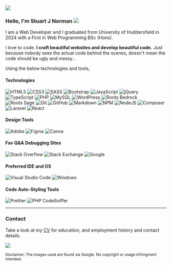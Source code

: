 <!--
**yCodeTech/yCodeTech** is a ✨ _special_ ✨ repository because its `README.md` (this file) appears on your GitHub profile.

Here are some ideas to get you started:

- 🔭 I’m currently working on ...
- 🌱 I’m currently learning ...
- 👯 I’m looking to collaborate on ...
- 🤔 I’m looking for help with ...
- 💬 Ask me about ...
- 📫 How to reach me: ...
- 😄 Pronouns: ...
- ⚡ Fun fact: ...
-->


<img src="https://t4.ftcdn.net/jpg/04/19/26/97/360_F_419269782_9LsP3TQndMVnZ2j3ZhTPhMjaqQpFAth9.jpg">

### Hello, I'm Stuart J Norman ![](https://komarev.com/ghpvc/?username=ycodetech&color=f75353&style=for-the-badge)


I am a Web Developer and I graduated from University of Huddersfield in 2024 with a First in Web Programming BSc (Hons).

I love to code. **I craft beautiful websites and develop beautiful code.** Just because nobody sees the actual code behind the scenes, doesn't mean the code should be ugly and messy...

Using the below technologies and tools,


#### Technologies
<!-- Badges documented by https://github.com/Ileriayo/markdown-badges -->
![HTML5](https://img.shields.io/badge/html5-%23E34F26.svg?style=for-the-badge&logo=html5&logoColor=white)
![CSS3](https://img.shields.io/badge/css3-%231572B6.svg?style=for-the-badge&logo=css3&logoColor=white)
![SASS](https://img.shields.io/badge/SASS-hotpink.svg?style=for-the-badge&logo=SASS&logoColor=white)
![Bootstrap](https://img.shields.io/badge/bootstrap-%238511FA.svg?style=for-the-badge&logo=bootstrap&logoColor=white)
![JavaScript](https://img.shields.io/badge/javascript-F7DF1E.svg?style=for-the-badge&logo=javascript&logoColor=black)
![jQuery](https://img.shields.io/badge/jquery-%230769AD.svg?style=for-the-badge&logo=jquery&logoColor=white)
![TypeScript](https://img.shields.io/badge/typescript-%23007ACC.svg?style=for-the-badge&logo=typescript&logoColor=white)
![PHP](https://img.shields.io/badge/php-%23777BB4.svg?style=for-the-badge&logo=php&logoColor=white)
![MySQL](https://img.shields.io/badge/mysql-4479A1.svg?style=for-the-badge&logo=mysql&logoColor=white)
![WordPress](https://img.shields.io/badge/WordPress-%23117AC9.svg?style=for-the-badge&logo=WordPress&logoColor=white)
![Roots Bedrock](https://img.shields.io/badge/Roots_Bedrock-525DDC.svg?style=for-the-badge&logo=rootsbedrock&logoColor=white)
![Roots Sage](https://img.shields.io/badge/Roots_Sage-525DDC.svg?style=for-the-badge&logo=rootssage&logoColor=white)
![Git](https://img.shields.io/badge/git-%23F05033.svg?style=for-the-badge&logo=git&logoColor=white)
![GitHub](https://img.shields.io/badge/github-%23121011.svg?style=for-the-badge&logo=github&logoColor=white)
![Markdown](https://img.shields.io/badge/markdown-%23000000.svg?style=for-the-badge&logo=markdown&logoColor=white)
![NPM](https://img.shields.io/badge/NPM-%23CB3837.svg?style=for-the-badge&logo=npm&logoColor=white)
![NodeJS](https://img.shields.io/badge/node.js-6DA55F?style=for-the-badge&logo=node.js&logoColor=white)
![Composer](https://img.shields.io/badge/composer-%23624B2C.svg?style=for-the-badge&logo=composer&logoColor=white)
![Laravel](https://img.shields.io/badge/laravel-%23FF2D20.svg?style=for-the-badge&logo=laravel&logoColor=white)
![React](https://img.shields.io/badge/react-%2320232a.svg?style=for-the-badge&logo=react&logoColor=%2361DAFB)

#### Design Tools
![Adobe](https://img.shields.io/badge/adobe-%23FF0000.svg?style=for-the-badge&logo=adobe&logoColor=white)
![Figma](https://img.shields.io/badge/figma-%23F24E1E.svg?style=for-the-badge&logo=figma&logoColor=white)
![Canva](https://img.shields.io/badge/Canva-%2300C4CC.svg?style=for-the-badge&logo=Canva&logoColor=white)

#### Fav Q&A Debugging Sites
![Stack Overflow](https://img.shields.io/badge/-Stackoverflow-FE7A16?style=for-the-badge&logo=stack-overflow&logoColor=white)
![Stack Exchange](https://img.shields.io/badge/StackExchange-%231E5397.svg?style=for-the-badge&logo=StackExchange&logoSize=auto)
![Google](https://img.shields.io/badge/google-4285F4?style=for-the-badge&logo=google&logoColor=white)

#### Preferred IDE and OS
![Visual Studio Code](https://img.shields.io/badge/Visual%20Studio%20Code-0078d7.svg?style=for-the-badge&logo=visual-studio-code&logoColor=white)
![Windows](https://img.shields.io/badge/Windows-0078D6?style=for-the-badge&logo=windows&logoColor=white)

#### Code Auto-Styling Tools
![Prettier](https://img.shields.io/badge/prettier-%23F7B93E.svg?style=for-the-badge&logo=prettier&logoColor=black)
![PHP CodeSniffer](https://img.shields.io/badge/PHP_CodeSniffer-053245?style=for-the-badge)


<hr style="height:1px">

### Contact
Take a look at my [CV](/Stuart_Norman_CV.pdf) for education, and employment history and contact details.

<img src="https://t4.ftcdn.net/jpg/07/89/03/09/360_F_789030930_mGOqeqNu7M2uRH7w91mDU9SYJgjUswtY.jpg">

<small>Disclaimer: The images used are found via Google. No copyright or usage infringment intended. </small>
